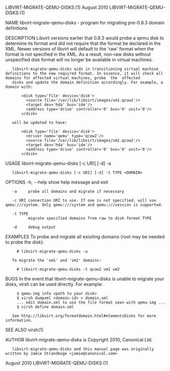 LIBVIRT-MIGRATE-QEMU-DISKS:(1)                                                                 August 2010                                                                 LIBVIRT-MIGRATE-QEMU-DISKS:(1)

NAME
       libvirt-migrate-qemu-disks - program for migrating pre-0.8.3 domain definitions

DESCRIPTION
       Libvirt  versions  earlier  that  0.8.3  would probe a qemu disk to determine its format and did not require that the format be declared in the XML. Newer versions of libvirt will default to the
       'raw' format when the format is not specified in the XML. As a result, non-raw disks without unspecified disk format will no longer be available in virtual machines.

       libvirt-migrate-qemu-disks aids in transitioning virtual machine definitions to the new required format. In essence, it will check all domains for affected virtual machines, probe  the  affected
       disks and update the domain definition accordingly. For example, a domain with:

           <disk type='file' device='disk'>
             <source file='/var/lib/libvirt/images/vm1.qcow2'/>
             <target dev='hda' bus='ide'/>
             <address type='drive' controller='0' bus='0' unit='0'/>
           </disk>

       will be updated to have:

           <disk type='file' device='disk'>
             <driver name='qemu' type='qcow2'/>
             <source file='/var/lib/libvirt/images/vm1.qcow2'/>
             <target dev='hda' bus='ide'/>
             <address type='drive' controller='0' bus='0' unit='0'/>
           </disk>

USAGE
       libvirt-migrate-qemu-disks [-c URI] [-d] -a

       libvirt-migrate-qemu-disks [-c URI] [-d] -t TYPE <DOMAIN>

OPTIONS
       -h, --help
              show help message and exit

       -a     probe all domains and migrate if necessary

       -c URI connection URI to use. If one is not specified, will use qemu:///system. Only qemu:///system and qemu:///session is supported.

       -t TYPE
              migrate specified domains from raw to disk format TYPE

       -d     debug output

EXAMPLES
       To probe and migrate all exisiting domains (root may be needed to probe the disk):

         # libvirt-migrate-qemu-disks -a

       To migrate the 'vm1' and 'vm2' domains:

         # libvirt-migrate-qemu-disks -t qcow2 vm1 vm2

BUGS
       In the event that libvirt-migrate-qemu-disks is unable to migrate your disks, virsh can be used directly. For example:

         $ qemu-img info <path to your disk>
         $ virsh dumpxml <domain-id> > domain.xml
         ... edit domain.xml to use the file format seen with qemu-img ...
         $ virsh define domain.xml

       See http://libvirt.org/formatdomain.html#elementsDisks for more information.

SEE ALSO
       virsh(1)

AUTHOR
       libvirt-migrate-qemu-disks is Copyright 2010, Canonical Ltd.

       libvirt-migrate-qemu-disks and this manual page was originally written by Jamie Strandboge <jamie@canonical.com>

August 2010                                                                                                                                                                LIBVIRT-MIGRATE-QEMU-DISKS:(1)
